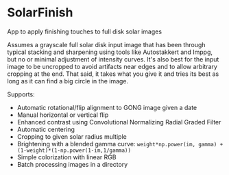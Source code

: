 # SolarFinish
App to apply finishing touches to full disk solar images

Assumes a grayscale full solar disk input image that has been through typical stacking and sharpening using tools like Autostakkert and Imppg, but no or minimal adjustment of intensity curves. It's also best for the input image to be uncropped to avoid artifacts near edges and to allow arbitrary cropping at the end. That said, it takes what you give it and tries its best as long as it can find a big circle in the image.

Supports:
- Automatic rotational/flip alignment to GONG image given a date
- Manual horizontal or vertical flip
- Enhanced contrast using Convolutional Normalizing Radial Graded Filter
- Automatic centering
- Cropping to given solar radius multiple
- Brightening with a blended gamma curve: `weight*np.power(im, gamma) + (1-weight)*(1-np.power(1-im,1/gamma))`
- Simple colorization with linear RGB
- Batch processing images in a directory
